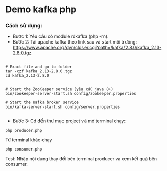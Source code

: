 # Demo kafka php


### Cách sử dụng:
- Bước 1: Yêu cầu có module rdkafka (php -m).
- Bước 2: Tải apache kafka theo link sau và start môi trường:
  https://www.apache.org/dyn/closer.cgi?path=/kafka/2.8.0/kafka_2.13-2.8.0.tgz
  
```

# Exact file and go to folder
tar -xzf kafka_2.13-2.8.0.tgz
cd kafka_2.13-2.8.0
  
  
# Start the ZooKeeper service (yêu cầu java 8+)
bin/zookeeper-server-start.sh config/zookeeper.properties
  
# Start the Kafka broker service
bin/kafka-server-start.sh config/server.properties 
  
```

- Bước 3: Cd đến thư mục project và mở terminal chạy:
```
php producer.php
```

Từ terminal khác chạy
```
php consumer.php
```
Test: Nhập nội dung thay đổi bên terminal producer và xem kết quả bên consumer.
